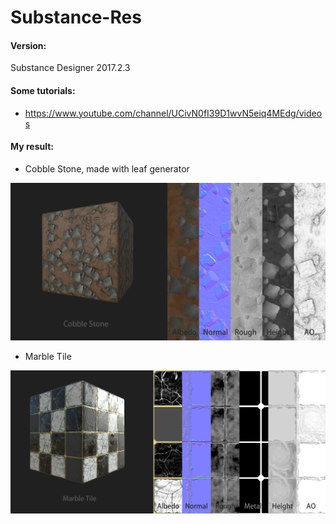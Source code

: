 # Substance-Res

#### Version:

Substance Designer 2017.2.3

#### Some tutorials:

+ https://www.youtube.com/channel/UCivN0fI39D1wvN5eiq4MEdg/videos

#### My result:

+ Cobble Stone, made with leaf generator

![CobbleStone](https://github.com/Insecty/Substance-Res/blob/master/photos/CobbleStone.png)

+ Marble Tile

![MarbleTile](https://github.com/Insecty/Substance-Res/blob/master/photos/MarbleTile.png)